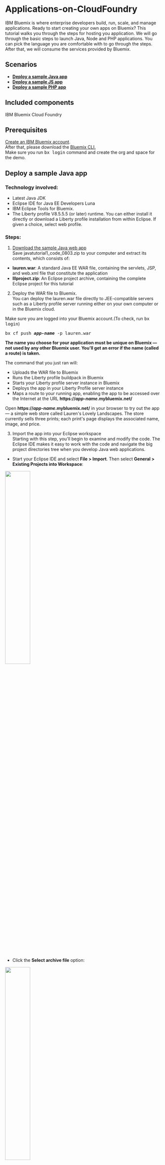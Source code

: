 # Applications-on-CloudFoundry
IBM Bluemix is where enterprise developers build, run, scale, and manage applications. Ready to start creating your own apps on Bluemix? This tutorial walks you through the steps for hosting you application. We will go through the basic steps to launch Java, Node and PHP applications. You can pick the language you are comfortable with to go through the steps. After that, we will consume the services provided by Bluemix.
## Scenarios
* **[Deploy a sample Java app](#one)**
* **[Deploy a sample JS app](#two)**
* **[Deploy a sample PHP app](#three)**
## Included components
IBM Bluemix
Cloud Foundry

## Prerequisites
[Create an IBM Bluemix account](https://console.ng.bluemix.net/).  
After that, please download the [Bluemix CLI.](http://clis.ng.bluemix.net/ui/home.html)    
Make sure you run <kbd class="ph userinput">bx login</kbd> command and create the org and space for the demo.   
## Deploy a sample Java app <a name="one"></a>
### Technology involved:
* Latest Java JDK
* Eclipse IDE for Java EE Developers Luna
* IBM Eclipse Tools for Bluemix. 
* The Liberty profile V8.5.5.5 (or later) runtime. You can either install it directly or download a Liberty profile installation from within Eclipse. If given a choice, select web profile.
### Steps:
1. [Download the sample Java web app](http://www.ibm.com/developerworks/apps/download/index.jsp?contentid=1010776&amp;filename=javatutorial1_code_0803.zip&amp;method=http&amp;locale)    
Save javatutorial1_code_0803.zip to your computer and extract its contents, which consists of:    
* **lauren.war**: A standard Java EE WAR file, containing the servlets, JSP, and web.xml file that constitute the application
* **lllproject.zip**: An Eclipse project archive, containing the complete Eclipse project for this tutorial   

2. Deploy the WAR file to Bluemix.  
You can deploy the lauren.war file directly to JEE-compatible servers such as a Liberty profile server running either on your own computer or in the Bluemix cloud. 

Make sure you are logged into your Bluemix account.(To check, run <kbd class="ph userinput">bx login</kbd>)
<pre>
bx cf push <b><i>app-name</i></b> -p lauren.war
</pre>
**The name you choose for your application must be unique on Bluemix — not used by any other Bluemix user. You'll get an error if the name (called a route) is taken.**   

The command that you just ran will: 
* Uploads the WAR file to Bluemix
* Runs the Liberty profile buildpack in Bluemix
* Starts your Liberty profile server instance in Bluemix
* Deploys the app in your Liberty Profile server instance
* Maps a route to your running app, enabling the app to be accessed over the Internet at the URL **https://<b><i>app-name</i></b>.mybluemix.net/**

Open **https://<b><i>app-name</i></b>.mybluemix.net/** in your browser to try out the app — a simple web store called Lauren's Lovely Landscapes. The store currently sells three prints; each print's page displays the associated name, image, and price.

3. Import the app into your Eclipse workspace  
Starting with this step, you'll begin to examine and modify the code. The Eclipse IDE makes it easy to work with the code and navigate the big project directories tree when you develop Java web applications.
* Start your Eclipse IDE and select **File > Import**. Then select **General > Existing Projects into Workspace**:

<img src="img/3.1.png" align="left" width="40%"  >
<br clear="all" />

* Click the **Select archive file** option: 
<img src="img/3.2.png" align="left" width="40%"  >
<br clear="all" />

* Browse to and select the lllproject.zip file.
Click **Finish**.   
he LaurenLandscapesJava project is now imported into your workspace. You can see its structure in the Enterprise Explorer pane on the left. The next step familiarizes you with the project and the code.   

4. Examine the code structure.  
With your project open in Eclipse, take a look at the Enterprise Explorer pane on the left:
<img src="img/4.1.png" align="left" width="40%"  >
<br clear="all" />


Expand Java Resources to see the Java source code files. Expand WebContent to see the four JSP files that make up the website:

This diagram shows how the app works:

<img src="img/4.2.png" align="left" width="60%"  >
<br clear="all" />


Web requests for a page of the Lauren's Lovely Landscapes store first go through the DispatchServlet and then are forwarded to one of the JSP pages. The DispatchServlet attaches an instance of the WebsiteTitle POJO (Plain Old Java Object) to the request. The request is passed on to the JSP page. The JSP page uses the WebsiteTitle to set the title to Lauren's Lovely Landscapes.

If you examine the DispatchServlet source code, you can see the servlet path mapping specified with the @WebServlet annotation:

```
@WebServlet({ "/home", "/antarctica", "/alaska", "/arctic", "/australia"})
public class DispatchServlet extends HttpServlet {
...
```
In this case, all four paths —/home, /antarctica, /alaska, and /australia— map to DispatchServlet. The Liberty profile hands the request for these paths first to the DispatchServlet.

In DispatchServlet, you can also see the code that attaches an instance of WebsiteTitle as an attribute of the request:   
```
request.setAttribute("myapp", myapp);
```
If you examine one of the JSP files — alaska.jsp, for instance — you can see the Expression Language (EL) code that fetches the title:
```
<head>
    <title> ${myapp.title} </title>
...
```

5. Run the app on the Liberty profile with Eclipse.  
You're now ready to run the app locally on an instance of the Liberty profile that's managed by Eclipse:

Select the project in the Enterprise Explorer, right-click, and select **RunAs > Run on Server...** to open a server-selection dialog box.
    
Expand the localhost folder and select the local Liberty profile server: 

<img src="img/5.1.png" align="left" width="40%"  >
<br clear="all" />


The selection you just made starts the local instance of the Liberty profile, loads the app, and points the Eclipse internal browser to the running application: 

<img src="img/5.2.png" align="left" width="60%"  >
<br clear="all" />


Try out this instance of the application and see if you notice any difference from the Bluemix-hosted one. Because you're looking at the same app, produced with the same code, there should be no noticeable differences between the two.

6. Run JUnit tests
It's good Java coding practice to write unit tests for your classes.

The WebsiteTitle class comes with two unit tests. To run the tests, follow this sequence:
* Stop the app by clicking the square red button in the server pane.
* Select the project in the Enterprise Explorer.
* Right-click and select **Run As > JUnit Tests**.

You can see both tests being run. Green status indicates that all unit tests were successful:

<img src="img/6.1.png" align="left" width="60%"  >
<br clear="all" />

7. Modify the code and rerun the app
In this step, you'll modify the price of a print and see it updated on the locally running website right away.
* In the Enterprise Explorer in Eclipse, click the antarctica.jsp file and look for the price in the source code.
* Change the price from 100.00 to 99.99 and save the file. The changed code should look like: 
```
<div id="price">99.99</div>
```
* Run the app on the local Liberty Profile server again by selecting the project and right-clicking **Run as > Run on server**.
* Use the built-in browser in Eclipse to browse to the app.
* Select the Antarctica print and note the print's changed price.

8. Rerun the JUnit tests
To ensure that your code changes don't break anything, get into the habit of running unit tests every time an app is modified.

To rerun the unit tests:

* Make sure the server has stopped running the app.
* Select the project in the Enterprise Explorer.
* Right-click and select **Run As... > JUnit Tests**.

Once again, you see the green status, indicating that all unit tests were successful.

9. Deploy the changed code to Bluemix
To let everyone on the Internet know about the Antarctica print's new price, you'll deploy the changed app to Bluemix. In this step, you see an even easier way to deploy the project to Bluemix than using a WAR file — namely, using the IBM Eclipse Tools for Bluemix to package up your Liberty profile server instance and deploy it on Bluemix:

* In Eclipse, stop the local Liberty profile server instance by clicking the square red button. Now you can see the stopped status associated with the server: 

<img src="img/9.1.png" align="left" width="60%"  >
<br clear="all" />


* Right-click the Liberty profile server in the Servers pane and select **Utilities > Package Server to IBM Bluemix**. You may need to add the Bluemix server: Click the **Add Server... **link in the **Select IBM Bluemix Server** dialog and follow the instructions.
* Log in to your Bluemix account when prompted.
* Provide a name for the application. You can either reuse the existing app name or create a new one: 

<img src="img/9.2.png" align="left" width="40%"  >
<br clear="all" />


* In the Launch deployment dialog box, you can increase the memory limit if you like, but for this app 512MB is sufficient: 

<img src="img/9.3.png" align="left" width="40%"  >
<br clear="all" />


* Click **Finish** to start the deployment. You see a series of status messages, and the server is deployed and started on Bluemix.

After successful deployment, try out the app by pointing any web browser to:
**https://<b><i>app-name</i></b>.mybluemix.net/*

## Deploy a sample JS app <a name="two"></a>
### Technology involved:
[Node.js](http://nodejs.org/download/) 0.12.6 or later   
A text editor, preferably one with JavaScript syntax highlighting, such as Sublime Text (available in a free trial version) or an open source editor such as Atom.

1.[Download the code](http://www.ibm.com/developerworks/apps/download/index.jsp?contentid=1013070&filename=nodejstutorial1.zip&method=http&locale=)for the sample Node.js web app, nodejstutorial1.zip.

Save nodejstutorial1.zip to your computer and extract its contents, which consists of the following files and directories:
* **app.js**, the main executable of the app, starts the Express server that handles web requests.
* **websitetitle.js** is a simple module that supplies the text for the website's title.
* **package.json** describes your Node.js project and specifies all its dependencies. This file is processed by the standard npm dependency manager.
* **views** is a directory that contains templates of the pages that constitute the app. Each template file can contain dynamic elements that are rendered on the fly with incoming requests.
* **public** is a directory that contains all the static assets of the app, which can include CSS, images, and client-side JavaScript code that runs on the browser.
* **test** is a directory that contains unit tests for the websiteTitle module.

2. Deploy the app to Bluemix

This app, like most Node.js web apps, can be deployed immediately to Bluemix with no additional modification or configuration. You'll deploy it now to Bluemix:   
Make sure you are logged into your Bluemix account.(To check, run <kbd class="ph userinput">bx login</kbd>)
<pre>
bx cf push <b><i>app-name</i></b>
</pre>   
**The name you choose for your application must be unique on Bluemix — not used by any other Bluemix user. You'll get an error if the name (called a route) is taken.**   

The command that you just ran will: 
* Uploads the app to Bluemix
* Runs the IBM SDK for Node.js buildpack in Bluemix
* Starts your Express server instance, with your app loaded, in Bluemix
*Maps a route to your running app, enabling the app to be accessed over the Internet at the URL **https://<b><i>app-name</i></b>.mybluemix.net/**

Open **https://<b><i>app-name</i></b>.mybluemix.net/** in your browser to try out the app — a simple web store called Lauren's Lovely Landscapes. The store currently sells three prints; each print's page displays the associated name, image, and price.

3. Examine the code structure
Starting with this step, you'll begin to examine and modify the code. A syntax-highlighting editor with multiple-tabs support makes it much easier to work with the multiple JavaScript and template source code files.
This diagram shows how the app works:

<img src="img/n3-1.png" align="left" width="60%"  >
<br clear="all" />

Each web request for a page of the Lauren's Lovely Landscapes store is routed by your code to one of the templates. When routing to the template, your code attaches a JavaScript object that contains website title information. The template uses this object to render its title (Lauren's Lovely Landscapes).

In app.js, you can see the code that routes requests to a template, together with a variable containing the title from the websiteTitle object:
```
app.get('/', function (req, res) {
  res.render('home', {title: websiteTitle.getTitle()});
});
app.get('/alaska', function (req, res) {
  res.render('alaska',  {title: websiteTitle.getTitle()});
});
app.get('/antarctica', function (req, res) {
  res.render('antarctica',  {title: websiteTitle.getTitle()});
});
app.get('/australia', function (req, res) {
  res.render('australia',  {title: websiteTitle.getTitle()});
});
```
In this case, each of the four paths —/, /antarctica, /alaska, and /australia— routes to its corresponding template, along with the attached website title.

If you examine one of the templates — say, alaska.jade — you can see the use of a Jade template variable to render the title:
```
<head>
    <title> ${title} </title>
...
```
When you start the Express server, it listens on a port for incoming requests. The port used by Bluemix to connect your app to the Internet can change every time you deploy the app. However, Bluemix provides a PORT environment variable that tells the app which port to listen to. In app.js, you can see the code that fetches the environment variable and listens at the specified port:
```
var appEnv = cfenv.getAppEnv();
app.listen(appEnv.port, appEnv.bind, function() {
...
}
```
4. Run the app on your computer
* At the root directory of your app, run:
```
npm install
```
This is the standard way to tell npm to look into the package.json file and then download and install all dependencies of this app. npm creates a node_modules directory and places all the downloaded dependencies there: 

<img src="img/n4-1.png" align="left" width="40%"  >
<br clear="all" />

* Start the app in the Express server:
```
node app.js
```
At the command console, note the port that the Express server is running on (http://localhost:6002/ in this example): 

<img src="img/n4-2.png" align="left" width="40%"  >
<br clear="all" />

* Point a browser to the Express server at http://localhost:port_number
* Try out this instance of the application and see if you notice any difference from the Bluemix-hosted one. Because you're looking at the same app, produced with the same code, there should be no noticeable differences between the two.

5. Run unit tests
It's good Node.js coding practice to write unit tests for your modules.

* If you don't already have the mocha unit-testing framework installed on your system, run this command to install it:
```
    npm install mocha -g
```
* The app comes with two unit tests for the websitetitle.js module. Run them by starting mocha with this command:
```
    mocha
```
You can see both tests being run. In the results printed to your screen, a green check mark appears next to each passing test, and mocha reports the total number of passing tests. All unit tests passed:

<img src="img/n5-1.png" align="left" width="40%"  >
<br clear="all" />

6. Modify the code and rerun the app

In this step, you'll modify the price of a print and see it updated on the locally running website right away.
* In your text editor, open up the antarctica.jade file and look for the price in the source code.
* Change the price from 100.00 to 99.99 and save the file. The changed line should look like:
```	
<div id="price">99.99</div>
```
* Run the app locally again:
```
node app.js
```
* Point a browser to the Express server
* Select the Antarctica print and note the print's changed price.

7. Rerun the unit tests

To ensure that your code changes don't break anything, get into the habit of running unit tests every time an app is modified.

Rerun the unit tests with the mocha command. Once again, in the screen output you see all green check marks and no red text, indicating that all unit tests were successful.

When you develop Node.js code in a team environment, you want to run all unit tests every single time you commit (modify and contribute) your code to the team's repository. Bluemix offers DevOps services that can be configured to run the unit tests automatically as part of the workflow to build the project. You'll learn much more about DevOps services in the next tutorial in this series.

8. Deploy the changed code to Bluemix

To let everyone on the Internet know about the Antarctica print's new price, you'll deploy the changed app to Bluemix.

Tip: You can also specify how much memory Bluemix should allocate to your app. For example, to set 128 megabytes of memory, use: cf push -m 128M your app name

In Step 2, you saw how simple it is to deploy a Node.js program to Bluemix. Again, run this command from the root directory of your code:
<pre>
bx cf push <b><i>app-name</i></b>
</pre>   

After successful deployment, try out the app by pointing any web browser to:
**https://<b><i>app-name</i></b>.mybluemix.net/**

## Deploy a sample PHP app <a name="three"></a>
## Glossary and status messages
Let's review some terms and status messages you're likely to encounter as you use Bluemix.

### Glossary

Familiarize yourself with the following important terms, which you'll often see in documentation and status messages when you work with Bluemix.

* Droplet— A bundle ready to run in the cloud, including everything needed (for instance, a bundle with JVM, Liberty profile server, and your app) except an operating system.
* Buildpack— An executable that takes the code or packaged server that you push, and bundles it up into a droplet.
* Manifest— An optional file, named manifest.yml, that you can add to your project. The manifest file configures various parameters that affect the deployed server — including memory size, buildpack to use during deployment, services that are required, the disk space consumed, and so on. For simple Java web apps, you don't need a manifest; the system automatically detects and uses the Liberty profile buildpack and applies a default configuration.
* Staging— The process handled by the buildpack, bundling what you uploaded with system components and dependencies into a valid droplet
* Droplet Execution Agent (DEA)— The system piece that's responsible for reconstituting the droplet and running your app in the cloud

### Status messages

When you issue the cf push CLI command or deploy via the IBM Tools for Eclipse, you see a series of status messages. If you examine them carefully, you'll see the following sequential phases:

* Your push successfully uploaded the WAR or packaged server to the staging area.
* If an existing instance of your app is already running, it's stopped before staging begins.
* The buildpack starts the staging process, which can include:
* Downloading and installing various system components
* Downloading and installing compilers (the JVM, for example)
* Putting your app into place
* Setting up the environment
* Bundling everything up to create the droplet
* To speed up these steps, staging makes heavy use of cache, so you might also see some reuse-from-cache messages in the mix. The DEA tries to start your app from the droplet, running under supervision of a container

## Reference
